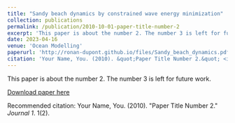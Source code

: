 ```yaml
---
title: "Sandy beach dynamics by constrained wave energy minimization"
collection: publications
permalink: /publication/2010-10-01-paper-title-number-2
excerpt: 'This paper is about the number 2. The number 3 is left for future work.'
date: 2023-04-16
venue: 'Ocean Modelling'
paperurl: 'http://ronan-dupont.github.io/files/Sandy_beach_dynamics.pdf'
citation: 'Your Name, You. (2010). &quot;Paper Title Number 2.&quot; <i>Journal 1</i>. 1(2).'
---
```

This paper is about the number 2. The number 3 is left for future work.

[Download paper here](http://ronan-dupont.github.io/files/Sandy_beach_dynamics.pdf)

Recommended citation: Your Name, You. (2010). "Paper Title Number 2." <i>Journal 1</i>. 1(2).